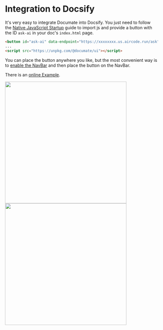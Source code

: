 # Integration to Docsify

It's very easy to integrate Documate into Docsify. You just need to follow the [Native JavaScript Startup](/getting-started/vanilla-js) guide to import js and provide a button with the ID `ask-ai` in your doc's `index.html` page.

```html
<button id="ask-ai" data-endpoint="https://xxxxxxxx.us.aircode.run/ask"></button>
...
<script src="https://unpkg.com/@documate/ui"></script>
```

You can place the button anywhere you like, but the most convenient way is to [enable the NavBar](https://docsify.js.org/#/configuration?id=loadnavbar) and then place the button on the NavBar.

There is an [online Example](https://spritejs.vercel.app/#/).

<img src="https://aircode-yvo.b-cdn.net/resource/14-y607yzcv44.jpg" width="400">

<img src="https://aircode-yvo.b-cdn.net/resource/1695090094690-cbh1nh85p3.jpg" width="400">
